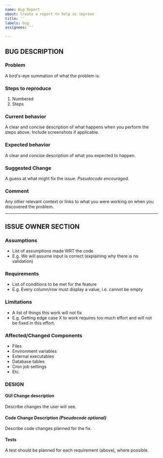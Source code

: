 ```yaml
---
name: Bug Report
about: Create a report to help us improve
title: ''
labels: bug
assignees: ''

---
```


<!-- markdownlint-disable-next-line first-line-heading -->
## BUG DESCRIPTION

### Problem

A bird's-eye summation of what the problem is.

### Steps to reproduce

1. Numbered
2. Steps

### Current behavior

A clear and concise description of what happens when you perform the steps
above.  Include screenshots if applicable.

### Expected behavior

A clear and concise description of what you expected to happen.

### Suggested Change

A guess at what might fix the issue.  *Pseudocode encouraged.*

### Comment

Any other relevant context or links to what you were working on when you
discovered the problem.

-----

## ISSUE OWNER SECTION

### Assumptions

- List of assumptions made WRT the code
- E.g. We will assume input is correct (explaining why there is no validation)

### Requirements

- List of conditions to be met for the feature
- E.g. Every column/row must display a value, i.e. cannot be empty

### Limitations

- A list of things this work will not fix
- E.g. Getting edge case X to work requires too much effort and will not be
  fixed in this effort.

### Affected/Changed Components

- Files
- Environment variables
- External executables
- Database tables
- Cron job settings
- Etc.

### DESIGN

#### GUI Change description

Describe changes the user will see.

#### Code Change Description *(Pseudocode optional)*

Describe code changes planned for the fix.

#### Tests

A test should be planned for each requirement (above), where possible.
